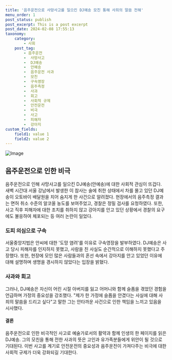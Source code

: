 ```yaml
---
title: '음주운전으로 사망사고를 일으킨 DJ예송 모친 통해 사죄의 말씀 전해'
menu_order: 1
post_status: publish
post_excerpt: This is a post excerpt
post_date: 2024-02-08 17:55:13
taxonomy:
    category:
        - 사회
    post_tag:
        - 음주운전
        -  사망사고
        -  DJ예송
        -  안예송
        -  음주운전 사과
        -  모친
        -  구속영장
        -  음주측정
        -  사과
        -  회고
        -  사회적 규제
        -  안전운전
        -  비극
        -  사고
        -  피해자
        -  강아지
custom_fields:
    field1: value 1
    field2: value 2
---
```


![Image](https://imgnews.pstatic.net/image/011/2024/02/08/0004297549_001_20240208065201031.jpg?type=w647)

## 음주운전으로 인한 비극
음주운전으로 인해 사망사고를 일으킨 DJ예송(안예송)에 대한 사회적 관심이 뜨겁다. 새벽 시간대 서울 강남에서 발생한 이 참사는 술에 취한 상태에서 차를 몰고 있던 DJ예송이 오토바이 배달원을 치어 숨지게 한 사건으로 알려졌다. 현장에서의 음주측정 결과는 면허 취소 수준의 알코올 농도를 보여주었고, 경찰은 정밀 검사를 요청하였다. 또한, 사고 직후 피해자에 대한 조치를 취하지 않고 강아지를 안고 있던 상황에서 경찰의 요구에도 불응하여 체포되는 등 여러 논란이 일었다.
### 도피 의심으로 구속
서울중앙지법은 안씨에 대한 '도망 염려'를 이유로 구속영장을 발부하였다. DJ예송은 사고 당시 피해자를 인지하지 못했고, 사람을 친 사실도 순간적으로 이해하지 못했다고 주장했다. 또한, 현장에 모인 많은 사람들과의 혼선 속에서 강아지를 안고 있었던 이유에 대해 설명하며 생명을 경시하지 않았다는 입장을 밝혔다.
### 사과와 회고
그러나, DJ예송은 자신이 어린 시절 아버지를 잃고 어머니와 함께 슬픔을 겪었던 경험을 언급하며 가정의 중요성을 강조했다. "제가 한 가정에 슬픔을 안겼다는 사실에 대해 사죄의 말씀을 드리고 싶다"고 말한 그는 안타까운 사건으로 인한 책임을 느끼고 있음을 시사했다.
#### 결론
음주운전으로 인한 비극적인 사고로 예술가로서의 활약과 함께 인생의 한 페이지를 읽은 DJ예송. 그의 모친을 통해 전한 사과의 뜻은 고인과 유가족분들에게 위안이 될 것으로 기대된다. 이번 사고를 계기로 안전운전의 중요성과 음주운전이 가져다주는 비극에 대한 사회적 규제가 더욱 강화되길 기대한다.
